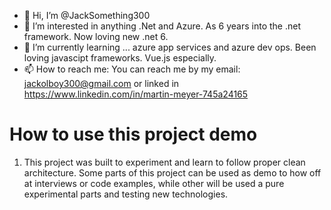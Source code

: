 - 👋 Hi, I’m @JackSomething300
- 👀 I’m interested in anything .Net and Azure. As 6 years into the .net framework. Now loving new .net 6. 
- 🌱 I’m currently learning ... azure app services and azure dev ops. Been loving javascipt frameworks. Vue.js especially. 
- 📫 How to reach me: You can reach me by my email: jackolboy300@gmail.com or linked in https://www.linkedin.com/in/martin-meyer-745a24165

<!---
JackSomething300/JackSomething300 is a ✨ special ✨ repository because its `README.md` (this file) appears on your GitHub profile.
You can click the Preview link to take a look at your changes.
--->


# How to use this project demo
1. This project was built to experiment and learn to follow proper clean architecture. Some parts of this project can be used as demo to how off at interviews or code examples, while other will be used a pure experimental parts and testing new technologies. 
